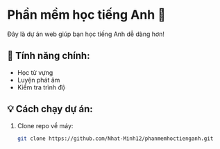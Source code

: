 # Phần mềm học tiếng Anh 🚀  

Đây là dự án web giúp bạn học tiếng Anh dễ dàng hơn!  
## 🎉 Tính năng chính:
- Học từ vựng
- Luyện phát âm
- Kiểm tra trình độ  

## 💡 Cách chạy dự án:  
1. Clone repo về máy:  
   ```bash
   git clone https://github.com/Nhat-Minh12/phanmemhoctienganh.git

